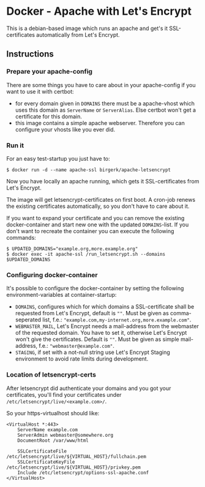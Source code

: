 # Docker - Apache with Let's Encrypt

This is a debian-based image which runs an apache and get's it SSL-certificates automatically from Let's Encrypt.

## Instructions

### Prepare your apache-config

There are some things you have to care about in your apache-config if you want to use it with certbot:

- for every domain given in `DOMAINS` there must be a apache-vhost which uses this domain as `ServerName` or `ServerAlias`. Else certbot won't get a certificate for this domain.
- this image contains a simple apache webserver. Therefore you can configure your vhosts like you ever did.

### Run it

For an easy test-startup you just have to:

```
$ docker run -d --name apache-ssl birgerk/apache-letsencrypt
```

Now you have locally an apache running, which gets it SSL-certificates from Let's Encrypt.

The image will get letsencrypt-certificates on first boot. A cron-job renews the existing certificates automatically, so you don't have to care about it.

If you want to expand your certificate and you can remove the existing docker-container and start new one with the updated `DOMAINS`-list. If you don't want to recreate the container you can execute the following commands:

```
$ UPDATED_DOMAINS="example.org,more.example.org"
$ docker exec -it apache-ssl /run_letsencrypt.sh --domains $UPDATED_DOMAINS
```

### Configuring docker-container

It's possible to configure the docker-container by setting the following environment-variables at container-startup:

- `DOMAINS`, configures which for which domains a SSL-certificate shall be requested from Let's Encrypt, default is `""`. Must be given as comma-seperated list, f.e.: `"example.com,my-internet.org,more.example.com"`.
- `WEBMASTER_MAIL`, Let's Encrypt needs a mail-address from the webmaster of the requested domain. You have to set it, otherwise Let's Encrypt won't give the certificates. Default is `""`. Must be given as simple mail-address, f.e.: `"webmaster@example.com"`.
- `STAGING`, if set with a not-null string use Let's Encrypt Staging environment to avoid rate limits during development.

### Location of letsencrypt-certs

After letsencrypt did authenticate your domains and you got your certificates, you'll find your certificates under `/etc/letsencrypt/live/<example.com>/`.

So your https-virtualhost should like:

```
<VirtualHost *:443>
    ServerName example.com
    ServerAdmin webmaster@somewhere.org
    DocumentRoot /var/www/html

    SSLCertificateFile /etc/letsencrypt/live/${VIRTUAL_HOST}/fullchain.pem
    SSLCertificateKeyFile /etc/letsencrypt/live/${VIRTUAL_HOST}/privkey.pem
    Include /etc/letsencrypt/options-ssl-apache.conf
</VirtualHost>
```
